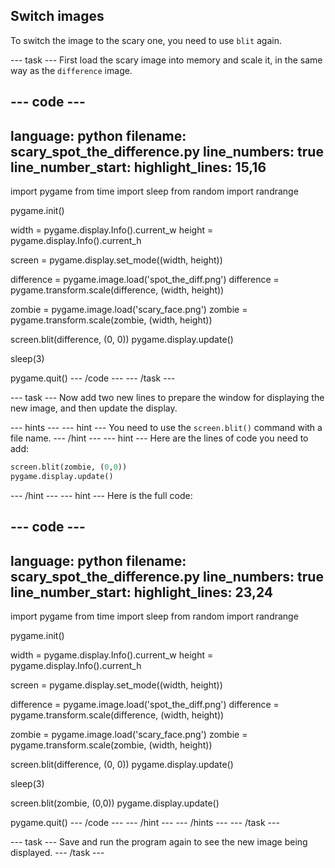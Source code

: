 ## Switch images

To switch the image to the scary one, you need to use `blit` again.

--- task ---
First load the scary image into memory and scale it, in the same way as the `difference` image.

--- code ---
---
language: python
filename: scary_spot_the_difference.py
line_numbers: true
line_number_start: 
highlight_lines: 15,16
---
import pygame
from time import sleep
from random import randrange

pygame.init()

width = pygame.display.Info().current_w
height = pygame.display.Info().current_h

screen = pygame.display.set_mode((width, height))

difference = pygame.image.load('spot_the_diff.png')
difference = pygame.transform.scale(difference, (width, height))

zombie = pygame.image.load('scary_face.png')
zombie = pygame.transform.scale(zombie, (width, height))

screen.blit(difference, (0, 0))
pygame.display.update()

sleep(3)

pygame.quit()
--- /code ---
--- /task ---

--- task ---
Now add two new lines to prepare the window for displaying the new image, and then update the display.

--- hints --- --- hint ---
You need to use the `screen.blit()` command with a file name.
--- /hint --- --- hint ---
Here are the lines of code you need to add:
```python
screen.blit(zombie, (0,0))
pygame.display.update()
```

--- /hint --- --- hint ---
Here is the full code:

--- code ---
---
language: python
filename: scary_spot_the_difference.py
line_numbers: true
line_number_start: 
highlight_lines: 23,24
---
import pygame
from time import sleep
from random import randrange

pygame.init()

width = pygame.display.Info().current_w
height = pygame.display.Info().current_h

screen = pygame.display.set_mode((width, height))

difference = pygame.image.load('spot_the_diff.png')
difference = pygame.transform.scale(difference, (width, height))

zombie = pygame.image.load('scary_face.png')
zombie = pygame.transform.scale(zombie, (width, height))

screen.blit(difference, (0, 0))
pygame.display.update()

sleep(3)

screen.blit(zombie, (0,0))
pygame.display.update()

pygame.quit()
--- /code ---
--- /hint --- --- /hints ---
--- /task ---

--- task ---
Save and run the program again to see the new image being displayed.
--- /task ---